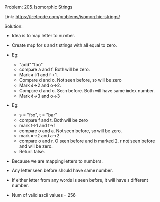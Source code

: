 Problem: 205. Isomorphic Strings

Link: https://leetcode.com/problems/isomorphic-strings/

Solution:
+ Idea is to map letter to number.
+ Create map for s and t strings with all equal to zero.
+ Eg: 
  + "add" "foo"  
  + compare a and f. Both will be zero.
  + Mark a->1 and f->1.
  + Compare d and o. Not seen before, so will be zero
  + Mark d->2 and o->2.
  + Compare d and o. Seen before. Both will have same index number.
  + Mark d->3 and o->3

+ Eg: 
  + s = "foo", t = "bar"
  + compare f and t. Both will be zero
  + mark f->1 and t->1
  + compare o and a. Not seen before, so will be zero.
  + mark o->2 and a->2
  + compare o and r. O seen before and is marked 2. r not seen before and will be zero.
  + Return false.


+ Because we are mapping letters to numbers.
+ Any letter seen before should have same number.
+ If either letter from any words is seen before, it will have a different number.
+ Num of valid ascii values = 256

